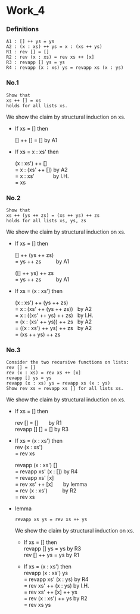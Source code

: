 # Work_4

### Definitions

```
A1 : [] ++ ys = ys
A2 : (x : xs) ++ ys = x : (xs ++ ys)
R1 : rev [] = []
R2 : rev (x : xs) = rev xs ++ [x]
R3 : revapp [] ys = ys
R4 : revapp (x : xs) ys = revapp xs (x : ys)
```

### No.1

```
Show that
xs ++ [] = xs
holds for all lists xs.
```

We show the claim by structural induction on xs.

- If xs = [] then

  [] ++ [] = [] by A1

- If xs = x : xs' then

  (x : xs') ++ []  
  = x : (xs' ++ []) by A2  
  = x : xs' &emsp;&emsp;&emsp; by I.H.  
  = xs

### No.2

```
Show that
xs ++ (ys ++ zs) = (xs ++ ys) ++ zs
holds for all lists xs, ys, zs
```

We show the claim by structural induction on xs.

- If xs = [] then

  [] ++ (ys ++ zs)  
  = ys ++ zs &emsp;&emsp;&nbsp; by A1  
  
  ([] ++ ys) ++ zs  
  = ys ++ zs &emsp;&emsp;&nbsp; by A1

- If xs = (x : xs') then

  (x : xs') ++ (ys ++ zs)  
  = x : (xs' ++ (ys ++ zs)) &nbsp;&nbsp;by A2  
  = x : ((xs' ++ ys) ++ zs) &nbsp;&nbsp;by I.H.  
  = (x : (xs' ++ ys)) ++ zs &nbsp;&nbsp;by A2  
  = ((x : xs') ++ ys) ++ zs &nbsp;&nbsp;by A2  
  = (xs ++ ys) ++ zs

### No.3

```
Consider the two recursive functions on lists:
rev [] = []
rev (x : xs) = rev xs ++ [x]
revapp [] ys = ys
revapp (x : xs) ys = revapp xs (x : ys)
Show rev xs = revapp xs [] for all lists xs.
```

We show the claim by structural induction on xs.

- If xs = [] then

  rev [] = [] &nbsp;&nbsp;&nbsp;&nbsp;&nbsp;&nbsp;by R1  
  revapp [] [] = [] by R3

- If xs = (x : xs') then  
  rev (x : xs')  
  = rev xs

  revapp (x : xs') []  
  = revapp xs' (x : []) by R4  
  = revapp xs' [x]  
  = rev xs' ++ [x] &nbsp;&nbsp;&nbsp;&nbsp;&nbsp; by lemma  
  = rev (x : xs') &emsp;&emsp;&nbsp; by R2  
  = rev xs

- lemma 

  ```
  revapp xs ys = rev xs ++ ys
  ```

  We show the claim by structural induction on xs.

  - If xs = [] then  
    revapp [] ys = ys by R3  
    rev [] ++ ys = ys by R1
    
  - If xs = (x : xs') then  
    revapp (x : xs') ys  
    = revapp xs' (x : ys) by R4  
    = rev xs' ++ (x : ys) by I.H.    
    = rev xs' ++ [x] ++ ys  
    = rev (x : xs') ++ ys by R2  
    = rev xs ys

<!-- No. 1 は帰納法の仮定 (induction hypothesis, I.H.) をどこで
用いていますか？わかるように記して下さい。

No. 2 は場合分けを取り尽くしていません。 xs = [1], ys = zs = [] の
とき、証明が対応できません。そもそも本当に場合分けしないといけない
変数はどれなのでしょうか。証明を整理して下さい。

No. 3 は補題の証明を書いて下さい。また帰納法の仮定をどこで
用いていますか？わかるように記して下さい。 -->
